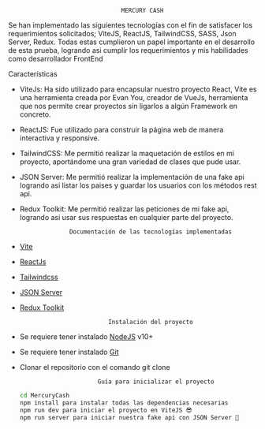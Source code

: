                                     MERCURY CASH

Se han implementado las siguientes tecnologías con el fin de satisfacer los requerimientos solicitados; ViteJS, ReactJS, TailwindCSS, SASS, Json Server, Redux. Todas estas cumplieron un papel importante en el desarrollo de esta prueba, logrando asi cumplir los requerimientos y mis habilidades como desarrollador FrontEnd


Características
* ViteJs: Ha sido utilizado para encapsular nuestro proyecto React, Vite es una herramienta creada por Evan You, creador de VueJs, herramienta que nos permite crear proyectos sin ligarlos a algún Framework en concreto.

* ReactJS: Fue utilizado para construir la página web de manera interactiva y responsive.

* TailwindCSS: Me permitió realizar la maquetación de estilos en mi proyecto, aportándome una gran variedad de clases que pude usar.

* JSON Server: Me permitió realizar la implementación de una fake api logrando asi listar los paises y guardar los usuarios con los métodos rest api.

* Redux Toolkit: Me permitió realizar las peticiones de mi fake api, logrando asi usar sus respuestas en cualquier parte del proyecto.

                    Documentación de las tecnologías implementadas

-  [Vite](https://vitejs.dev/)
-  [ReactJs](https://es.reactjs.org/)
-  [Tailwindcss](https://tailwindcss.com/docs)
-  [JSON Server](https://github.com/typicode/json-server)
-  [Redux Toolkit](https://redux-toolkit.js.org/)



                                Instalación del proyecto

- Se requiere tener instalado [NodeJS](https://nodejs.org/) v10+
- Se requiere tener instalado [Git](https://git-scm.com/)
- Clonar el repositorio con el comando git clone


                            Guía para inicializar el proyecto

    ```sh
    cd MercuryCash
    npm install para instalar todas las dependencias necesarias
    npm run dev para iniciar el proyecto en ViteJS 😎
    npm run server para iniciar nuestra fake api con JSON Server 💪
    ```
